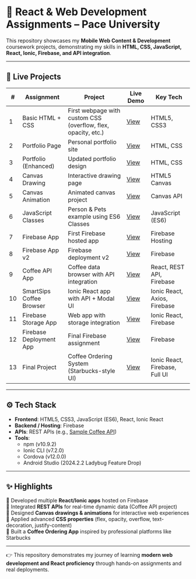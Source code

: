 # 📱 React & Web Development Assignments – Pace University  

This repository showcases my **Mobile Web Content & Development** coursework projects, demonstrating my skills in **HTML, CSS, JavaScript, React, Ionic, Firebase, and API integration**.  

---

## 🔗 Live Projects  

| # | Assignment | Project | Live Demo | Key Tech |
|---|------------|---------|-----------|----------|
| 1 | Basic HTML + CSS | First webpage with custom CSS (overflow, flex, opacity, etc.) | [View](https://webpage.pace.edu/RS80082N) | HTML5, CSS3 |
| 2 | Portfolio Page | Personal portfolio site | [View](https://webpage.pace.edu/rs80082n/assignment2/) | HTML, CSS |
| 3 | Portfolio (Enhanced) | Updated portfolio design | [View](https://webpage.pace.edu/rs80082n/assignment3/) | HTML, CSS |
| 4 | Canvas Drawing | Interactive drawing page | [View](https://webpage.pace.edu/rs80082n/assignment4/) | HTML5 Canvas |
| 5 | Canvas Animation | Animated canvas project | [View](https://webpage.pace.edu/rs80082n/assignment5/) | Canvas API |
| 6 | JavaScript Classes | Person & Pets example using ES6 Classes | [View](https://webpage.pace.edu/rs80082n/Assignment6/index.html) | JavaScript (ES6) |
| 7 | Firebase App | First Firebase hosted app | [View](https://assignment7-2a60f.web.app) | Firebase Hosting |
| 8 | Firebase App v2 | Firebase deployment v2 | [View](https://assignment8-3811f.web.app) | Firebase |
| 9 | Coffee API App | Coffee data browser with API integration | [View](https://assignment9-9ef2c.web.app) | React, REST API, Firebase |
| 10 | SmartSips Coffee Browser | Ionic React app with API + Modal UI | [View](https://assignment10-f73b9.web.app) | Ionic React, Axios, Firebase |
| 11 | Firebase Storage App | Web app with storage integration | [View](https://assignment11-5557f.web.app) | Ionic React, Firebase |
| 12 | Firebase Deployment App | Final Firebase assignment | [View](https://assignment12-5881a.web.app) | Firebase |
| 13 | Final Project | Coffee Ordering System (Starbucks-style UI) | [View](https://final-f70fc.web.app) | Ionic React, Firebase, Full UI |

---

## ⚙️ Tech Stack  

- **Frontend**: HTML5, CSS3, JavaScript (ES6), React, Ionic React  
- **Backend / Hosting**: Firebase  
- **APIs**: REST APIs (e.g., [Sample Coffee API](https://api.sampleapis.com/coffee/hot))  
- **Tools**:  
  - npm (v10.9.2)  
  - Ionic CLI (v7.2.0)  
  - Cordova (v12.0.0)  
  - Android Studio (2024.2.2 Ladybug Feature Drop)  

---

## ✨ Highlights  

🔹 Developed multiple **React/Ionic apps** hosted on Firebase  
🔹 Integrated **REST APIs** for real-time dynamic data (Coffee API project)  
🔹 Designed **Canvas drawings & animations** for interactive web experiences  
🔹 Applied advanced **CSS properties** (flex, opacity, overflow, text-decoration, justify-content)  
🔹 Built a **Coffee Ordering App** inspired by professional platforms like Starbucks  

---

👉 This repository demonstrates my journey of learning **modern web development and React proficiency** through hands-on assignments and real deployments.  
